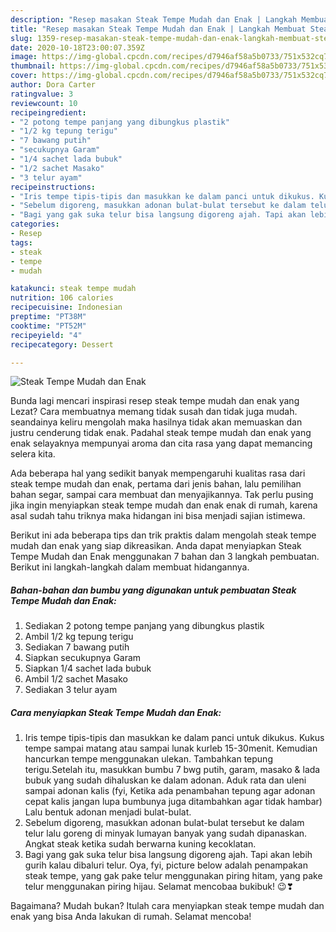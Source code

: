 ```yaml
---
description: "Resep masakan Steak Tempe Mudah dan Enak | Langkah Membuat Steak Tempe Mudah dan Enak Yang Enak Banget"
title: "Resep masakan Steak Tempe Mudah dan Enak | Langkah Membuat Steak Tempe Mudah dan Enak Yang Enak Banget"
slug: 1359-resep-masakan-steak-tempe-mudah-dan-enak-langkah-membuat-steak-tempe-mudah-dan-enak-yang-enak-banget
date: 2020-10-18T23:00:07.359Z
image: https://img-global.cpcdn.com/recipes/d7946af58a5b0733/751x532cq70/steak-tempe-mudah-dan-enak-foto-resep-utama.jpg
thumbnail: https://img-global.cpcdn.com/recipes/d7946af58a5b0733/751x532cq70/steak-tempe-mudah-dan-enak-foto-resep-utama.jpg
cover: https://img-global.cpcdn.com/recipes/d7946af58a5b0733/751x532cq70/steak-tempe-mudah-dan-enak-foto-resep-utama.jpg
author: Dora Carter
ratingvalue: 3
reviewcount: 10
recipeingredient:
- "2 potong tempe panjang yang dibungkus plastik"
- "1/2 kg tepung terigu"
- "7 bawang putih"
- "secukupnya Garam"
- "1/4 sachet lada bubuk"
- "1/2 sachet Masako"
- "3 telur ayam"
recipeinstructions:
- "Iris tempe tipis-tipis dan masukkan ke dalam panci untuk dikukus. Kukus tempe sampai matang atau sampai lunak kurleb 15-30menit. Kemudian hancurkan tempe menggunakan ulekan. Tambahkan tepung terigu.Setelah itu, masukkan bumbu 7 bwg putih, garam, masako &amp; lada bubuk yang sudah dihaluskan ke dalam adonan. Aduk rata dan uleni sampai adonan kalis (fyi, Ketika ada penambahan tepung agar adonan cepat kalis jangan lupa bumbunya juga ditambahkan agar tidak hambar) Lalu bentuk adonan menjadi bulat-bulat."
- "Sebelum digoreng, masukkan adonan bulat-bulat tersebut ke dalam telur lalu goreng di minyak lumayan banyak yang sudah dipanaskan. Angkat steak ketika sudah berwarna kuning kecoklatan."
- "Bagi yang gak suka telur bisa langsung digoreng ajah. Tapi akan lebih gurih kalau dibaluri telur. Oya, fyi, picture below adalah penampakan steak tempe, yang gak pake telur menggunakan piring hitam, yang pake telur menggunakan piring hijau. Selamat mencobaa bukibuk! 😉❣"
categories:
- Resep
tags:
- steak
- tempe
- mudah

katakunci: steak tempe mudah 
nutrition: 106 calories
recipecuisine: Indonesian
preptime: "PT38M"
cooktime: "PT52M"
recipeyield: "4"
recipecategory: Dessert

---
```



![Steak Tempe Mudah dan Enak](https://img-global.cpcdn.com/recipes/d7946af58a5b0733/751x532cq70/steak-tempe-mudah-dan-enak-foto-resep-utama.jpg)

Bunda lagi mencari inspirasi resep steak tempe mudah dan enak yang Lezat? Cara membuatnya memang tidak susah dan tidak juga mudah. seandainya keliru mengolah maka hasilnya tidak akan memuaskan dan justru cenderung tidak enak. Padahal steak tempe mudah dan enak yang enak selayaknya mempunyai aroma dan cita rasa yang dapat memancing selera kita.

Ada beberapa hal yang sedikit banyak mempengaruhi kualitas rasa dari steak tempe mudah dan enak, pertama dari jenis bahan, lalu pemilihan bahan segar, sampai cara membuat dan menyajikannya. Tak perlu pusing jika ingin menyiapkan steak tempe mudah dan enak enak di rumah, karena asal sudah tahu triknya maka hidangan ini bisa menjadi sajian istimewa.




Berikut ini ada beberapa tips dan trik praktis dalam mengolah steak tempe mudah dan enak yang siap dikreasikan. Anda dapat menyiapkan Steak Tempe Mudah dan Enak menggunakan 7 bahan dan 3 langkah pembuatan. Berikut ini langkah-langkah dalam membuat hidangannya.

<!--inarticleads1-->

##### Bahan-bahan dan bumbu yang digunakan untuk pembuatan Steak Tempe Mudah dan Enak:

1. Sediakan 2 potong tempe panjang yang dibungkus plastik
1. Ambil 1/2 kg tepung terigu
1. Sediakan 7 bawang putih
1. Siapkan secukupnya Garam
1. Siapkan 1/4 sachet lada bubuk
1. Ambil 1/2 sachet Masako
1. Sediakan 3 telur ayam




<!--inarticleads2-->

##### Cara menyiapkan Steak Tempe Mudah dan Enak:

1. Iris tempe tipis-tipis dan masukkan ke dalam panci untuk dikukus. Kukus tempe sampai matang atau sampai lunak kurleb 15-30menit. Kemudian hancurkan tempe menggunakan ulekan. Tambahkan tepung terigu.Setelah itu, masukkan bumbu 7 bwg putih, garam, masako &amp; lada bubuk yang sudah dihaluskan ke dalam adonan. Aduk rata dan uleni sampai adonan kalis (fyi, Ketika ada penambahan tepung agar adonan cepat kalis jangan lupa bumbunya juga ditambahkan agar tidak hambar) Lalu bentuk adonan menjadi bulat-bulat.
1. Sebelum digoreng, masukkan adonan bulat-bulat tersebut ke dalam telur lalu goreng di minyak lumayan banyak yang sudah dipanaskan. Angkat steak ketika sudah berwarna kuning kecoklatan.
1. Bagi yang gak suka telur bisa langsung digoreng ajah. Tapi akan lebih gurih kalau dibaluri telur. Oya, fyi, picture below adalah penampakan steak tempe, yang gak pake telur menggunakan piring hitam, yang pake telur menggunakan piring hijau. Selamat mencobaa bukibuk! 😉❣




Bagaimana? Mudah bukan? Itulah cara menyiapkan steak tempe mudah dan enak yang bisa Anda lakukan di rumah. Selamat mencoba!
